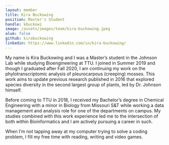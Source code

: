 ```yaml
---
layout: member
title: Kira Buckowing
position: Master's Student
handle: kbuckowi
image: /assets/images/team/kira-buckowing.jpeg
alum: false
github: kirabuckowing
linkedin: https://www.linkedin.com/in/kira-buckowing/
---
```


My name is Kira Buckowing and I was a Master’s student in the Johnson Lab while studying Bioengineering at TTU. I joined in Summer 2019 and though I graduated after Fall 2020, I am continuing my work on the phylotranscriptomic analysis of pleurocarpous (creeping) mosses. This work aims to update previous research published in 2016 that explored species diversity in the second largest group of plants, led by Dr. Johnson himself.

Before coming to TTU in 2018, I received my Bachelor’s degree in Chemical Engineering with a minor in Biology from Missouri S&T while working a data management and analysis role for one of the departments on campus. My studies combined with this work experience led me to the intersection of both within Bioinformatics and I am actively pursuing a career in such.

When I’m not tapping away at my computer trying to solve a coding problem, I fill my free time with reading, writing and video games.